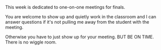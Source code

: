 This week is dedicated to one-on-one meetings for finals. 

You are welcome to show up and quietly work in the classroom and I can answer questions if it's not pulling me away from the student with the meeting. 

Otherwise you have to just show up for your meeting. BUT BE ON TIME. There is no wiggle room. 

